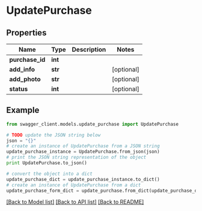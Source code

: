 # UpdatePurchase


## Properties
Name | Type | Description | Notes
------------ | ------------- | ------------- | -------------
**purchase_id** | **int** |  | 
**add_info** | **str** |  | [optional] 
**add_photo** | **str** |  | [optional] 
**status** | **int** |  | [optional] 

## Example

```python
from swagger_client.models.update_purchase import UpdatePurchase

# TODO update the JSON string below
json = "{}"
# create an instance of UpdatePurchase from a JSON string
update_purchase_instance = UpdatePurchase.from_json(json)
# print the JSON string representation of the object
print UpdatePurchase.to_json()

# convert the object into a dict
update_purchase_dict = update_purchase_instance.to_dict()
# create an instance of UpdatePurchase from a dict
update_purchase_form_dict = update_purchase.from_dict(update_purchase_dict)
```
[[Back to Model list]](../README.md#documentation-for-models) [[Back to API list]](../README.md#documentation-for-api-endpoints) [[Back to README]](../README.md)


